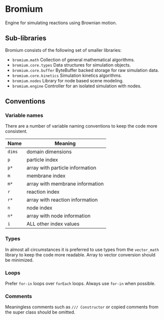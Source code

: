 Bromium
=======
Engine for simulating reactions using Brownian motion.

Sub-libraries
-------------
Bromium consists of the following set of smaller libraries:

- `bromium.math` Collection of general mathematical algorithms.
- `bromium.core.types` Data structures for simulation objects.
- `bromium.core.buffer` ByteBuffer backed storage for raw simulation data.
- `bromium.core.kinetics` Simulation kinetics algorithms.
- `bromium.nodes` Library for node based scene modeling.
- `bromium.engine` Controller for an isolated simulation with nodes.

Conventions
-----------
### Variable names
There are a number of variable naming conventions to keep the code more
consistent.

Name   | Meaning
-------|---------
`dims` | domain dimensions
`p`    | particle index
`p*`   | array with particle information
`m`    | membrane index
`m*`   | array with membrane information
`r`    | reaction index
`r*`   | array with reaction information
`n`    | node index
`n*`   | array with node information
`i`    | ALL other index values

### Types
In almost all circumstances it is preferred to use types from the `vector_math`
library to keep the code more readable. Array to vector conversion should be
minimized.

### Loops
Prefer `for-in` loops over `forEach` loops. Always use `for-in` when possible.

### Comments
Meaningless comments such as `/// Constructor` or copied comments from the
super class should be omitted.
